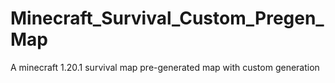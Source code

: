 # Minecraft_Survival_Custom_Pregen_Map
A minecraft 1.20.1 survival map pre-generated map with custom generation
